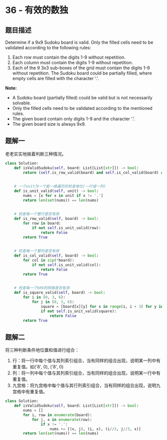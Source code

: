 # 36 - 有效的数独

## 题目描述
Determine if a 9x9 Sudoku board is valid. Only the filled cells need to be validated according to the following rules:
1. Each row must contain the digits 1-9 without repetition.
2. Each column must contain the digits 1-9 without repetition.
3. Each of the 9 3x3 sub-boxes of the grid must contain the digits 1-9 without repetition.
The Sudoku board could be partially filled, where empty cells are filled with the character '.'.

**Note:**
- A Sudoku board (partially filled) could be valid but is not necessarily solvable.
- Only the filled cells need to be validated according to the mentioned rules.
- The given board contain only digits 1-9 and the character '.'.
- The given board size is always 9x9.

## 题解一
老老实实地挨着判断三种情况。
```python
class Solution:
    def isValidSudoku(self, board: List[List[str]]) -> bool:
        return (self.is_row_valid(board) and self.is_col_valid(board) and self.is_square_valid(board))
    
    
    # 一个unit为一个能一维遍历的检查单位(一行或一列)
    def is_unit_valid(self, unit) -> bool:
        nums = [x for x in unit if x != '.']
        return len(set(nums)) == len(nums)
    
    
    # 检查每一个整行是否有效
    def is_row_valid(self, board) -> bool:
        for row in board:
            if not self.is_unit_valid(row):
                return False
        return True
    
    
    # 检查每一个整列是否有效
    def is_col_valid(self, board) -> bool:
        for col in zip(*board):
            if not self.is_unit_valid(col):
                return False
        return True
    
    
    # 检查每一个9X9的网格是否有效
    def is_square_valid(self, board) -> bool:
        for i in (0, 3, 6):
            for j in (0, 3, 6):
                square = [board[x][y] for x in range(i, i + 3) for y in range(j, j + 3)]
                if not self.is_unit_valid(square):
                    return False
        return True
```

## 题解二
将三种判断条件地位置和值进行组合：
1. 行：将一行中每个值与其列索引组合，当有同样的组合出现，说明某一列中有重复值。如('8', 0), ('8', 0)
2. 列：将一列中每个值与其列索引组合，当有同样的组合出现，说明某一行中有重复值。
3. 九宫格：将九宫格中每个值与其行列索引组合，当有同样的组合出现，说明九宫格中有重复值。
```python
class Solution:
    def isValidSudoku(self, board: List[List[str]]) -> bool:
        nums = []
        for i, row in enumerate(board):
            for j, x in enumerate(row):
                if x != '.':
                    nums += [(x, j), (i, x), (i//3, j//3, x)]
        return len(set(nums)) == len(nums)
```